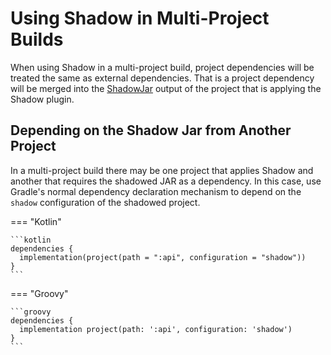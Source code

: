 # Using Shadow in Multi-Project Builds

When using Shadow in a multi-project build, project dependencies will be treated the same as
external dependencies.
That is a project dependency will be merged into the [ShadowJar] output of the project that
is applying the Shadow plugin.

## Depending on the Shadow Jar from Another Project

In a multi-project build there may be one project that applies Shadow and another that
requires the shadowed JAR as a dependency.
In this case, use Gradle's normal dependency declaration mechanism to depend on the `shadow`
configuration of the shadowed project.

=== "Kotlin"

    ```kotlin
    dependencies {
      implementation(project(path = ":api", configuration = "shadow"))
    }
    ```

=== "Groovy"

    ```groovy
    dependencies {
      implementation project(path: ':api', configuration: 'shadow')
    }
    ```



[Jar]: https://docs.gradle.org/current/dsl/org.gradle.api.tasks.bundling.Jar.html
[ShadowJar]: ../api/shadow/com.github.jengelman.gradle.plugins.shadow.tasks/-shadow-jar/index.html

